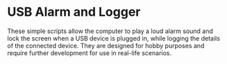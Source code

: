 # USB Alarm and Logger

These simple scripts allow the computer to play a loud alarm sound and lock the screen when a USB device is plugged in, while logging the details of the connected device. They are designed for hobby purposes and require further development for use in real-life scenarios.
